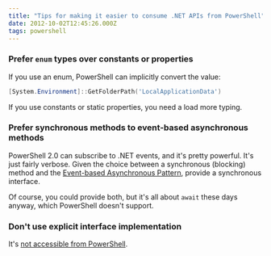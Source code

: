 ```yaml
---
title: "Tips for making it easier to consume .NET APIs from PowerShell"
date: 2012-10-02T12:45:26.000Z
tags: powershell
---
```


### Prefer `enum` types over constants or properties

If you use an enum, PowerShell can implicitly convert the value:

```powershell
[System.Environment]::GetFolderPath('LocalApplicationData')
```

If you use constants or static properties, you need a load more typing.

### Prefer synchronous methods to event-based asynchronous methods

PowerShell 2.0 can subscribe to .NET events, and it's pretty powerful. It's just fairly verbose. Given the choice
between a synchronous (blocking) method and the [Event-based Asynchronous
Pattern](http://msdn.microsoft.com/en-us/library/wewwczdw.aspx), provide a synchronous interface.

Of course, you could provide both, but it's all about `await` these days anyway, which PowerShell doesn't support.

### Don't use explicit interface implementation

It's [not accessible from
PowerShell](https://connect.microsoft.com/feedback/ViewFeedback.aspx?FeedbackID=249840&SiteID=99).
